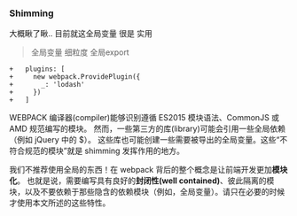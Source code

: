 ### Shimming

大概瞅了瞅..
目前就这全局变量 很是 实用

>   全局变量 
>   细粒度
>   全局export

```
+   plugins: [
+     new webpack.ProvidePlugin({
+       _: 'lodash'
+     })
+   ]
```

WEBPACK 编译器(compiler)能够识别遵循 ES2015 模块语法、CommonJS 或 AMD 规范编写的模块。
然而，一些第三方的库(library)可能会引用一些全局依赖（例如 jQuery 中的 $）。
这些库也可能创建一些需要被导出的全局变量。这些“不符合规范的模块”就是 shimming 发挥作用的地方。

我们不推荐使用全局的东西！在 webpack 背后的整个概念是让前端开发更加**模块化**。
也就是说，需要编写具有良好的**封闭性(well contained)**、彼此隔离的模块，以及不要依赖于那些隐含的依赖模块（例如，全局变量）。请只在必要的时候才使用本文所述的这些特性。
